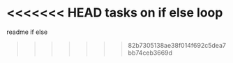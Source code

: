 <<<<<<< HEAD
tasks on if else loop
=======
readme if else
>>>>>>> 82b7305138ae38f014f692c5dea7bb74ceb3669d
